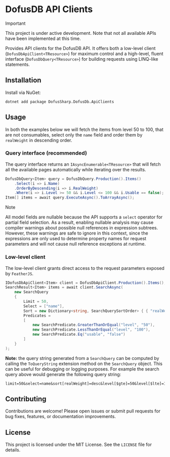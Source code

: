 ﻿# DofusDB API Clients

> [!IMPORTANT]
> This project is under active development. Note that not all available APIs have been implemented at this time.

Provides API clients for the DofusDB API. It offers both a low-level client (`DofusDbApiClient<TResource>`) for maximum control and a high-level, fluent interface (`DofusDbQuery<TResource>`) for building requests using LINQ-like statements.

## Installation

Install via NuGet:

```
dotnet add package DofusSharp.DofusDb.ApiClients
```

## Usage

In both the examples below we will fetch the items from level 50 to 100, that are not consumables, select only the `name` field and order them by `realWeight` in descending order.

### Query interface (recommended)

The query interface returns an `IAsyncEnumerable<TResource>` that will fetch all the available pages automatically while iterating over the results.

```csharp
DofusDbQuery<Item> query = DofusDbQuery.Production().Items()
    .Select(i => i.Name)
    .OrderByDescending(i => i.RealWeight)
    .Where(i => i.Level >= 50 && i.Level <= 100 && i.Usable == false);
Item[] items = await query.ExecuteAsync().ToArrayAsync();
```

> [!NOTE]
> All model fields are nullable because the API supports a `select` operator for partial field selection. 
> As a result, enabling nullable analysis may cause compiler warnings about possible null references in expression subtrees. 
> However, these warnings are safe to ignore in this context, since the expressions are only used to determine property names for request parameters and will not cause null reference exceptions at runtime.

### Low-level client

The low-level client grants direct access to the request parameters exposed by `FeatherJS`.

```csharp
IDofusDbApiClient<Item> client = DofusDbApiClient.Production().Items();
SearchResult<Item> items = await client.SearchAsync(
    new SearchQuery
    {
        Limit = 50,
        Select = ["name"],
        Sort = new Dictionary<string, SearchQuerySortOrder> { { "realWeight", SearchQuerySortOrder.Descending } }, 
        Predicates =
        [
            new SearchPredicate.GreaterThanOrEqual("level", "50"),
            new SearchPredicate.LessThanOrEqual("level", "100"),
            new SearchPredicate.Eq("usable", "false")
        ]
    }
);
```

**Note:** the query string generated from a `SearchQuery` can be computed by calling the `ToQueryString` extension method on the `SearchQuery` object. This can be useful for debugging or logging purposes. 
For example the search query above would generate the following query string:

```
limit=50&select=name&sort[realWeight]=desc&level[$gte]=50&level[$lte]=100&usable=false
```

## Contributing

Contributions are welcome! Please open issues or submit pull requests for bug fixes, features, or documentation improvements.

## License

This project is licensed under the MIT License. See the `LICENSE` file for details.